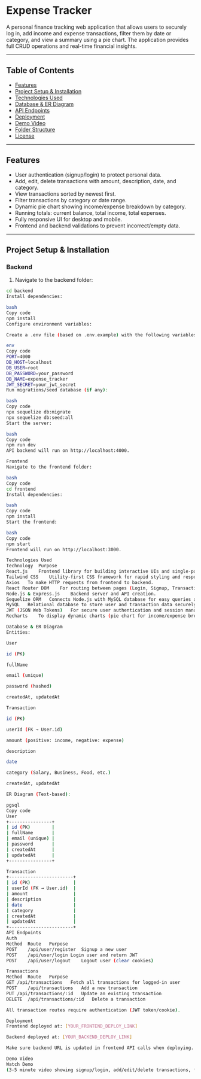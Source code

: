 # Expense Tracker

A personal finance tracking web application that allows users to securely log in, add income and expense transactions, filter them by date or category, and view a summary using a pie chart. The application provides full CRUD operations and real-time financial insights.

---

## **Table of Contents**
- [Features](#features)
- [Project Setup & Installation](#project-setup--installation)
- [Technologies Used](#technologies-used)
- [Database & ER Diagram](#database--er-diagram)
- [API Endpoints](#api-endpoints)
- [Deployment](#deployment)
- [Demo Video](#demo-video)
- [Folder Structure](#folder-structure)
- [License](#license)

---

## **Features**
- User authentication (signup/login) to protect personal data.
- Add, edit, delete transactions with amount, description, date, and category.
- View transactions sorted by newest first.
- Filter transactions by category or date range.
- Dynamic pie chart showing income/expense breakdown by category.
- Running totals: current balance, total income, total expenses.
- Fully responsive UI for desktop and mobile.
- Frontend and backend validations to prevent incorrect/empty data.

---

## **Project Setup & Installation**

### **Backend**
1. Navigate to the backend folder:

```bash
cd backend
Install dependencies:

bash
Copy code
npm install
Configure environment variables:

Create a .env file (based on .env.example) with the following variables:

env
Copy code
PORT=4000
DB_HOST=localhost
DB_USER=root
DB_PASSWORD=your_password
DB_NAME=expense_tracker
JWT_SECRET=your_jwt_secret
Run migrations/seed database (if any):

bash
Copy code
npx sequelize db:migrate
npx sequelize db:seed:all
Start the server:

bash
Copy code
npm run dev
API backend will run on http://localhost:4000.

Frontend
Navigate to the frontend folder:

bash
Copy code
cd frontend
Install dependencies:

bash
Copy code
npm install
Start the frontend:

bash
Copy code
npm start
Frontend will run on http://localhost:3000.

Technologies Used
Technology	Purpose
React.js	Frontend library for building interactive UIs and single-page applications.
Tailwind CSS	Utility-first CSS framework for rapid styling and responsive design.
Axios	To make HTTP requests from frontend to backend.
React Router DOM	For routing between pages (Login, Signup, Transactions).
Node.js & Express.js	Backend server and API creation.
Sequelize ORM	Connects Node.js with MySQL database for easy queries and migrations.
MySQL	Relational database to store user and transaction data securely.
JWT (JSON Web Tokens)	For secure user authentication and session management.
Recharts	To display dynamic charts (pie chart for income/expense breakdown).

Database & ER Diagram
Entities:

User

id (PK)

fullName

email (unique)

password (hashed)

createdAt, updatedAt

Transaction

id (PK)

userId (FK → User.id)

amount (positive: income, negative: expense)

description

date

category (Salary, Business, Food, etc.)

createdAt, updatedAt

ER Diagram (Text-based):

pgsql
Copy code
User
+----------------+
| id (PK)        |
| fullName       |
| email (unique) |
| password       |
| createdAt      |
| updatedAt      |
+----------------+

Transaction
+------------------------+
| id (PK)                |
| userId (FK → User.id)  |
| amount                 |
| description            |
| date                   |
| category               |
| createdAt              |
| updatedAt              |
+------------------------+
API Endpoints
Auth
Method	Route	Purpose
POST	/api/user/register	Signup a new user
POST	/api/user/login	Login user and return JWT
POST	/api/user/logout	Logout user (clear cookies)

Transactions
Method	Route	Purpose
GET	/api/transactions	Fetch all transactions for logged-in user
POST	/api/transactions	Add a new transaction
PUT	/api/transactions/:id	Update an existing transaction
DELETE	/api/transactions/:id	Delete a transaction

All transaction routes require authentication (JWT token/cookie).

Deployment
Frontend deployed at: [YOUR_FRONTEND_DEPLOY_LINK]

Backend deployed at: [YOUR_BACKEND_DEPLOY_LINK]

Make sure backend URL is updated in frontend API calls when deploying.

Demo Video
Watch Demo
(3-5 minute video showing signup/login, add/edit/delete transactions, filters, pie chart, and updated totals.)